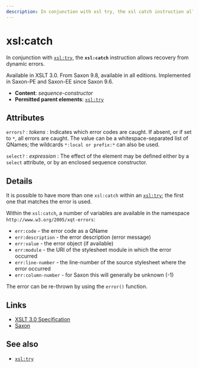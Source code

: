 ```yaml
---
description: In conjunction with xsl try, the xsl catch instruction allows recovery from dynamic errors
---
```


# xsl:catch

In conjunction with [`xsl:try`](xsl-try.md), the **`xsl:catch`** instruction allows recovery from dynamic errors.

Available in XSLT 3.0. From Saxon 9.8, available in all editions. Implemented in Saxon-PE and Saxon-EE since Saxon 9.6.

- **Content**: _sequence-constructor_
- **Permitted parent elements**: [`xsl:try`](xsl-try.md)

## Attributes

`errors?`
: _tokens_
: Indicates which error codes are caught. If absent, or if set to `*`, all errors are caught. The value can be a whitespace-separated list of QNames; the wildcards `*:local or prefix:*` can also be used.

`select?`
: _expression_
: The effect of the element may be defined either by a `select` attribute, or by an enclosed sequence constructor.

## Details

It is possible to have more than one `xsl:catch` within an [`xsl:try`](xsl-try.md); the first one that matches the error is used.

Within the `xsl:catch`, a number of variables are available in the namespace `http://www.w3.org/2005/xqt-errors`:

- `err:code` - the error code as a QName
- `err:description` - the error description (error message)
- `err:value` - the error object (if available)
- `err:module` - the URI of the stylesheet module in which the error occurred
- `err:line-number` - the line-number of the source stylesheet where the error occurred
- `err:column-number` - for Saxon this will generally be unknown (-1)

The error can be re-thrown by using the `error()` function.

## Links

- [XSLT 3.0 Specification](http://www.w3.org/TR/xslt-30/#element-catch)
- [Saxon](http://www.saxonica.com/documentation/index.html#!xsl-elements/catch)

## See also

- [`xsl:try`](xsl-try.md)
